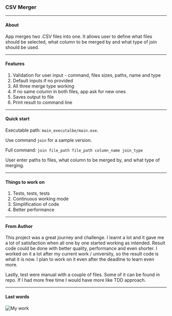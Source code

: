 ### CSV Merger

<hr>

#### About

App merges two .CSV files into one. It allows user to define what files should be selected, what column to be 
merged by and what type of join should be used.

<hr>

#### Features

<ol>
<li>Validation for user input - command, files sizes, paths, name and type</li>
<li>Default inputs if no provided</li>
<li>All three merge type working</li>
<li>If no same column in both files, app ask for new ones</li>
<li>Saves output to file</li>
<li>Print result to command line</li>

</ol>

<hr>

#### Quick start

Executable path: `main_executalbe/main.exe`.

Use command `join` for a sample version.

Full command:
`join file_path file_path column_name join_type`

User enter paths to files, what column to be merged by, and what type of merging. 

<hr>

#### Things to work on

<ol>
<li>Tests, tests, tests</li>
<li>Continuous working mode</li>
<li>Simplification of code</li>
<li>Better performance</li>
</ol>   

<hr>

#### From Author

This project was a great journey and challenge. I learnt a lot and it gave me a lot of satisfaction when all one by
one started working as intended. Result code could be done with better quality, performance and even shorter.
I worked on it a lot after my current work / university, so the result code is what it is now. I plan to work on it
even after the deadline to learn even more.

Lastly, test were manual with a couple of files. Some of it can be found in repo. If I had more free time I would have
more like TDD approach.
 
<hr>
     
#### Last words
![My work](https://i.kym-cdn.com/entries/icons/original/000/028/021/work.jpg)


